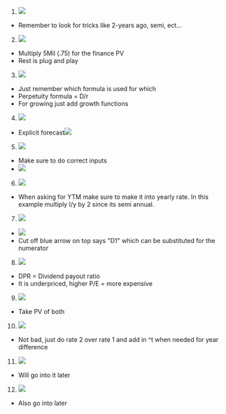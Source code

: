 
1. ![](https://i.imgur.com/0lAqRRx.png)
- Remember to look for tricks like 2-years ago, semi, ect...
2. ![](https://i.imgur.com/a79Msei.png)
- Multiply 5Mil (.75) for the finance PV
- Rest is plug and play
3. ![](https://i.imgur.com/T20vNjm.png)
- Just remember which formula is used for which
- Perpetuity formula = D/r
- For growing just add growth functions
4. ![](https://i.imgur.com/h8rPA7Q.png)
- Explicit forecast![](https://i.imgur.com/K53t0ML.png)
5. ![](https://i.imgur.com/w2YJpcc.png)
- Make sure to do correct inputs 
- ![](https://i.imgur.com/1hMNCDI.png)
6. ![](https://i.imgur.com/42EmjYv.png)
- When asking for YTM make sure to make it into yearly rate. In this example multiply I/y by 2 since its semi annual.
7. ![](https://i.imgur.com/p1wKfja.png)
- ![](https://i.imgur.com/ydHz9nx.png)
- Cut off blue arrow on top says "D1" which can be substituted for the numerator
8. ![](https://i.imgur.com/ZasRR5X.png)
- DPR = Dividend payout ratio
- It is underpriced, higher P/E = more expensive
9. ![](https://i.imgur.com/oauFeSe.png)
- Take PV of both
10. ![](https://i.imgur.com/I9OiQhZ.png)
- Not bad, just do rate 2 over rate 1 and add in ^t when needed for year difference 
11. ![](https://i.imgur.com/QVPB68E.png)
- Will go into it later
12. ![](https://i.imgur.com/lE9f0Jo.png)
- Also go into later

